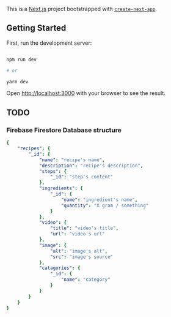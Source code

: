 This is a [Next.js](https://nextjs.org/) project bootstrapped with [`create-next-app`](https://github.com/vercel/next.js/tree/canary/packages/create-next-app).

  

## Getting Started

  

First, run the development server:

  

```bash

npm run dev

# or

yarn dev

```

  

Open [http://localhost:3000](http://localhost:3000) with your browser to see the result.

  


  

## TODO

### Firebase Firestore Database structure

```yml
{
    "recipes": {
        "_id": {
            "name": "recipe's name",
            "description": "recipe's description",
            "steps": {
                "_id": "step's content"
            },
            "ingredients": {
                "_id": {
                    "name": "ingredient's name",
                    "quantity": "X gram / something"
                }
            },
            "video": {
                "title": "video's title",
                "url": "video's url"
            },
            "image": {
                "alt": "image's alt",
                "src": "image's source"
            },
            "catagories": {
                "_id": {
                    "name": "category"
                }
            }
        }
    }
}
```
